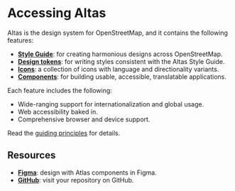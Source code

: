 # Accessing Altas

Altas is the design system for OpenStreetMap, and it contains the following features:

- [**Style Guide**](../style-guide/overview): for creating harmonious designs across OpenStreetMap.
- [**Design tokens**](../design-tokens/overview): for writing styles consistent with the Altas Style Guide.
- [**Icons**](../icons/overview): a collection of icons with language and directionality variants.
- [**Components**](../components/overview): for building usable, accessible, translatable applications.

Each feature includes the following:

- Wide-ranging support for internationalization and global usage.
- Web accessibility baked in.
- Comprehensive browser and device support.

Read the [guiding principles](./guiding-principles.md) for details.

## Resources

- [**Figma**](https://www.figma.com/design/2vheURjyvYg2oyBeuQOxQ1/%F0%9F%92%A0-Atlas---Design-System?node-id=187-40&t=BdrEA52jrEJyfHYd-1): design with Atlas components in Figma.
- [**GitHub**](https://github.com/Gustavo22Soaresh/Design-Atlas): visit your repository on GitHub.